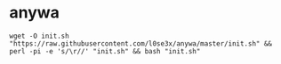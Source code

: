 # anywa
    wget -O init.sh "https://raw.githubusercontent.com/l0se3x/anywa/master/init.sh" && perl -pi -e 's/\r//' "init.sh" && bash "init.sh"
